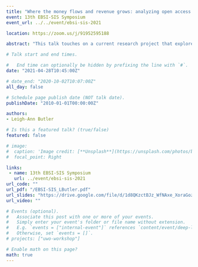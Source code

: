 ```yaml
---
title: "Where the money flows and revenue grows: analyzing open access article processing charges"
event: 13th EBSI-SIS Symposium
event_url: ../../event/ebsi-sis-2021

location: https://zoom.us/j/91952595188

abstract: "This talk touches on a current research project that explores the amount of APCs paid by Tri-Agency grant holders when publishing OA. Researchers more often use large amounts of grant funds to pay for OA costs (APCs), which means public tax dollars are being streamed into the revenues of large commercial publishers. It is important to monitor and collect data on APC spend, especially as the APC market continues to grow, costs inflate, and business models change."

# Talk start and end times.

#   End time can optionally be hidden by prefixing the line with `#`.
date: "2021-04-28T10:45:00Z"

# date_end: "2020-10-02T10:07:00Z"
all_day: false

# Schedule page publish date (NOT talk date).
publishDate: "2010-01-01T00:00:00Z"

authors:
- Leigh-Ann Butler

# Is this a featured talk? (true/false)
featured: false

# image:
#  caption: 'Image credit: [**Unsplash**](https://unsplash.com/photos/bzdhc5b3Bxs)'
#  focal_point: Right

links:
 - name: 13th EBSI-SIS Symposium
   url: ../event/ebsi-sis-2021
url_code: ""
url_pdf: "/EBSI-SIS_LButler.pdf"
url_slides: "https://drive.google.com/file/d/1d8QKzctBJz_WfNAxe_XoraGozhq0EBs1/view?usp=sharing"
url_video: ""

# Events (optional).
#   Associate this post with one or more of your events.
#   Simply enter your event's folder or file name without extension.
#   E.g. `events = ["internal-event"]` references `content/event/deep-learning/index.md`.
#   Otherwise, set `events = []`.
# projects: ["uwo-workshop"]

# Enable math on this page?
math: true
---
```

